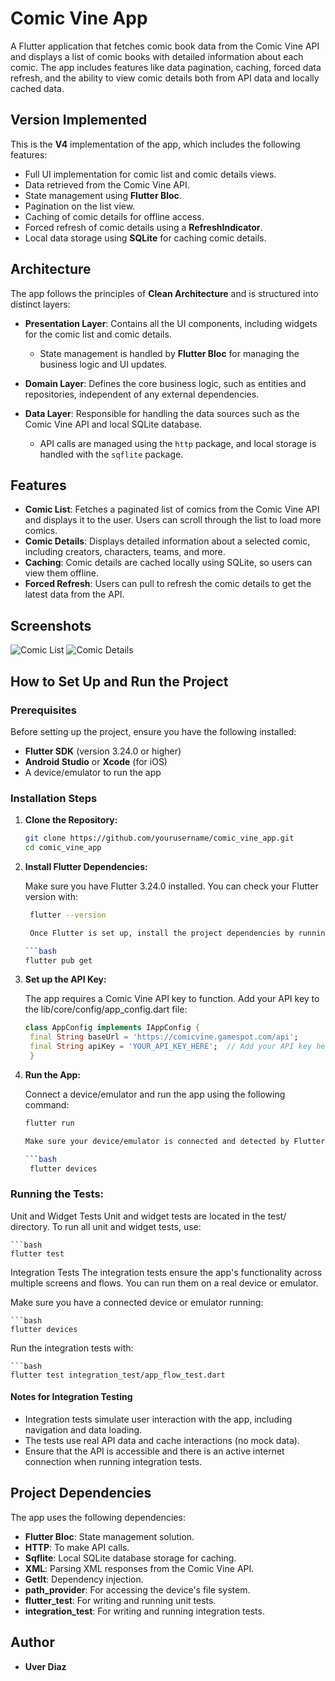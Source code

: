 # Comic Vine App

A Flutter application that fetches comic book data from the Comic Vine API and displays a list of comic books with detailed information about each comic. The app includes features like data pagination, caching, forced data refresh, and the ability to view comic details both from API data and locally cached data.

## Version Implemented

This is the **V4** implementation of the app, which includes the following features:

- Full UI implementation for comic list and comic details views.
- Data retrieved from the Comic Vine API.
- State management using **Flutter Bloc**.
- Pagination on the list view.
- Caching of comic details for offline access.
- Forced refresh of comic details using a **RefreshIndicator**.
- Local data storage using **SQLite** for caching comic details.

## Architecture

The app follows the principles of **Clean Architecture** and is structured into distinct layers:

- **Presentation Layer**: Contains all the UI components, including widgets for the comic list and comic details.
    - State management is handled by **Flutter Bloc** for managing the business logic and UI updates.

- **Domain Layer**: Defines the core business logic, such as entities and repositories, independent of any external dependencies.

- **Data Layer**: Responsible for handling the data sources such as the Comic Vine API and local SQLite database.
    - API calls are managed using the `http` package, and local storage is handled with the `sqflite` package.

## Features

- **Comic List**: Fetches a paginated list of comics from the Comic Vine API and displays it to the user. Users can scroll through the list to load more comics.
- **Comic Details**: Displays detailed information about a selected comic, including creators, characters, teams, and more.
- **Caching**: Comic details are cached locally using SQLite, so users can view them offline.
- **Forced Refresh**: Users can pull to refresh the comic details to get the latest data from the API.

## Screenshots

![Comic List]()
![Comic Details](path_to_comic_details_image.png)

## How to Set Up and Run the Project

### Prerequisites

Before setting up the project, ensure you have the following installed:

- **Flutter SDK** (version 3.24.0 or higher)
- **Android Studio** or **Xcode** (for iOS)
- A device/emulator to run the app

### Installation Steps

1. **Clone the Repository:**

   ```bash
   git clone https://github.com/yourusername/comic_vine_app.git
   cd comic_vine_app

2. **Install Flutter Dependencies:** 

   Make sure you have Flutter 3.24.0 installed. You can check your Flutter version with:

   ```bash
    flutter --version

    Once Flutter is set up, install the project dependencies by running:

   ```bash
   flutter pub get

3. **Set up the API Key:**

   The app requires a Comic Vine API key to function. Add your API key to the lib/core/config/app_config.dart file:

   ```dart
   class AppConfig implements IAppConfig {
    final String baseUrl = 'https://comicvine.gamespot.com/api';
    final String apiKey = 'YOUR_API_KEY_HERE';  // Add your API key here
    }
4. **Run the App:**

   Connect a device/emulator and run the app using the following command:

   ```bash
   flutter run

   Make sure your device/emulator is connected and detected by Flutter:

   ```bash
    flutter devices

### Running the Tests:

Unit and Widget Tests
Unit and widget tests are located in the test/ directory. To run all unit and widget tests, use:

    ```bash
    flutter test

Integration Tests
The integration tests ensure the app's functionality across multiple screens and flows. You can run them on a real device or emulator.

Make sure you have a connected device or emulator running:

    ```bash
    flutter devices

Run the integration tests with:

    ```bash
    flutter test integration_test/app_flow_test.dart

#### Notes for Integration Testing

- Integration tests simulate user interaction with the app, including navigation and data loading.
- The tests use real API data and cache interactions (no mock data).
- Ensure that the API is accessible and there is an active internet connection when running integration tests.

## Project Dependencies

The app uses the following dependencies:

- **Flutter Bloc**: State management solution.
- **HTTP**: To make API calls.
- **Sqflite**: Local SQLite database storage for caching.
- **XML**: Parsing XML responses from the Comic Vine API.
- **GetIt**: Dependency injection.
- **path_provider**: For accessing the device's file system.
- **flutter_test**: For writing and running unit tests.
- **integration_test**: For writing and running integration tests.

## Author

- **Uver Diaz**